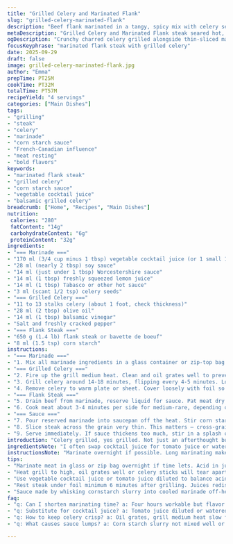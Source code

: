 ```yaml
---
title: "Grilled Celery and Marinated Flank"
slug: "grilled-celery-marinated-flank"
description: "Beef flank marinated in a tangy, spicy mix with celery seeds, grilled alongside celery brushed with oil and balsamic. The marinade includes vegetable cocktail juice, soy sauce, and a hit of Tabasco. Celery grilled till al dente, caramelized edges, smoky but crisp. Flank steak seared hot with marinade reduced into a glossy sauce thickened by corn starch. Resting meat retains juices. Can swap cocktail juice for tomato juice or diluted V8. Perfectly charred celery holding firm, steak sliced thin, sauced generously. Robust, layered flavors, simple but clever. No nuts, no dairy, ideal for allergy-conscious with bold tastes."
metaDescription: "Grilled Celery and Marinated Flank steak seared hot, shelled in a zesty marinade with tangy cocktail juice and smoky balsamic. Crunch meets meat, sauce thickened with corn starch."
ogDescription: "Crunchy charred celery grilled alongside thin-sliced marinated flank steak. Sauce thick with cornstarch, tangy, smoky, layered flavors that hold strong with every bite."
focusKeyphrase: "marinated flank steak with grilled celery"
date: 2025-09-29
draft: false
image: grilled-celery-marinated-flank.jpg
author: "Emma"
prepTime: PT25M
cookTime: PT32M
totalTime: PT57M
recipeYield: "4 servings"
categories: ["Main Dishes"]
tags:
- "grilling"
- "steak"
- "celery"
- "marinade"
- "corn starch sauce"
- "French-Canadian influence"
- "meat resting"
- "bold flavors"
keywords:
- "marinated flank steak"
- "grilled celery"
- "corn starch sauce"
- "vegetable cocktail juice"
- "balsamic grilled celery"
breadcrumb: ["Home", "Recipes", "Main Dishes"]
nutrition: 
 calories: "280"
 fatContent: "14g"
 carbohydrateContent: "6g"
 proteinContent: "32g"
ingredients:
- "=== Marinade ==="
- "170 ml (3/4 cup minus 1 tbsp) vegetable cocktail juice (or 1 small 150 ml can)"
- "28 ml (nearly 2 tbsp) soy sauce"
- "14 ml (just under 1 tbsp) Worcestershire sauce"
- "14 ml (1 tbsp) freshly squeezed lemon juice"
- "14 ml (1 tbsp) Tabasco or other hot sauce"
- "3 ml (scant 1/2 tsp) celery seeds"
- "=== Grilled Celery ==="
- "11 to 13 stalks celery (about 1 foot, check thickness)"
- "28 ml (2 tbsp) olive oil"
- "14 ml (1 tbsp) balsamic vinegar"
- "Salt and freshly cracked pepper"
- "=== Flank Steak ==="
- "650 g (1.4 lb) flank steak or bavette de boeuf"
- "8 ml (1.5 tsp) corn starch"
instructions:
- "=== Marinade ==="
- "1. Mix all marinade ingredients in a glass container or zip-top bag. Stir or shake to combine. Add beef, turning to coat thoroughly. Cover or seal; refrigerate at least 5 hours or overnight for best flavor penetration. Turn meat every now and then to redistribute marinade. The acidity and salt in the marinade soften fibers slowly, flavor seeps deep."
- "=== Grilled Celery ==="
- "2. Fire up the grill medium heat. Clean and oil grates well to prevent sticking — nobody likes shredded celery. While warming, coat celery stalks in a wide baking dish with olive oil and balsamic, season with salt and pepper. Let marinade help soften slightly while grill heats."
- "3. Grill celery around 14-18 minutes, flipping every 4-5 minutes. Look for slightly browned edges and firm but tender stalks, not mushy. Celery should retain crunch with sweet smoky char spots. Resist temptation to rush flipping – even color is key."
- "4. Remove celery to warm plate or sheet. Cover loosely with foil so it stays softening in residual heat without stewing."
- "=== Flank Steak ==="
- "5. Drain beef from marinade, reserve liquid for sauce. Pat meat dry to get a good sear — wet surface steams, no caramel. Toss corn starch on both sides to help sauce cling and thicken later. When grill is hot (high heat setting, grates glowing), lay steak down. You want that instant sizzle."
- "6. Cook meat about 3-4 minutes per side for medium-rare, depending on thickness. Edges darken quickly, crust forms. Press lightly to test firmness; soft squeeze means rare, firmer means medium. Don’t poke with fork—juices escape. Remove steak, tent with foil. Rest 6 minutes minimum so juices redistribute, making each bite succulent, less bleeding on plate."
- "=== Sauce ==="
- "7. Pour reserved marinade into saucepan off the heat. Stir corn starch slurry (1 tsp in 1 tbsp cold water) into marinade. Bring to a boil, whisk steadily. Sauce will thicken quickly within 1-2 minutes. Taste it; add salt or pepper if marinade tastes flat or overspiced. The sauce holds marinade’s heat, acidity, salt, focusing flavors into a glossy coating."
- "8. Slice steak across the grain very thin. This matters — cross-grain cuts break meat fibers, tenderizing each bite. Arrange on plate, drizzle thickened sauce over. Serve with warm grilled celery alongside."
- "9. Serve immediately. If sauce thickens too much, stir in a splash of water or vegetable cocktail to loosen. Leftover marinade must be boiled due to raw beef contact, no shortcuts."
introduction: "Celery grilled, yes grilled. Not just an afterthought but the partner here. Crunchy, smoky, lightly tart with balsamic. Feel that snap when you bite in, the juice bursts. Meat, marinated thick with veggies, heat, acid. Not just dumped into a bag, but gently massaged, given time to mingle flavors overnight if you can. Then flash-seared hot, once, no flipping frenzy, to lock in juices and that crust that sings under your knife. Sauce made from marinade thickened gently, this is old-school flavor thinking — nothing wasted, all transformed. I’ve burned this sauce, watered down others, but with corn starch slurry and steady whisk, you get the glossy gloss that clings. The celery’s freshness cuts all that richness, balances the plate. Robust, rustic, no fuss, just smart."
ingredientsNote: "I often swap cocktail juice for tomato juice or watered down V8 when the former’s not on hand. Adds a subtle vegetal sweetness, sometimes a sour punch depending on brand. Celery seeds—tiny burst of anisey bitterness—can use ground celery salt as backup but flavor dims. Flank steak can be substituted for flank, skirt, even flat iron with similar results but adjust cooking times—thinner steak cooks faster. Corn starch is king here—don’t skip or sauce stays thin or gritty. Olive oil must be good, fruity. For balsamic, use aged but not syrupy cheap glaze; if missing, a squeeze lemon juice or splash red wine vinegar helps acidity. Adjust Tabasco to heat tolerance; sometimes smoked hot sauce gives a nice twist. Salt and pepper fresh ground—too early seasoning on meat wastes moisture, better to season after marinating."
instructionsNote: "Marinate overnight if possible. Long marinating makes meat tender, flavors richer. If short on time, even 4 hours helps but flavor less developed. When grilling celery, patience counts—flip slowly, hear the sizzle, see slight char—don’t rush or stalks shrivel. Dry beef very well before grilling; wetness kills crust and invites flare-ups. Corn starch on steak before grilling absorbs surface marinade and prevents burning. After grilling, always rest your meat; cutting too soon leaks juices and leaves dry, disappointing bites. Sauce needs constant whisking while boiling or lumps. If sauce starts too thick, dilute early; too thin, add tiny more starch slurry but remember it thickens as it cools. Slice steak very thin, across the grain. Presentation matters for texture and ease of eating—chunky cuts feel tough, thin ribbons melt with each chew. Hot plate, warm celery, glossy meat sauce—everything must arrive synchronized, so start marinade early and know your grill’s heat pattern. If no grill, skillet with cast iron and brush celery with oil works too but less char."
tips:
- "Marinate meat in glass or zip bag overnight if time lets. Acid in juice breaks fibers but slowly. Turn occasionally to spread flavor evenly. Pat meat dry before grilling to avoid steaming and soft crust. Corn starch dusted on steak locks sauce better when reheated."
- "Heat grill to high, oil grates well or celery sticks will tear apart on flip. Watch celery closley while grilling. Look for subtle browning and firm stalks that retain crunch. Slow flip every 4-5 minutes keeps even heat. Avoid rush, mushy celery kills texture contrast."
- "Use vegetable cocktail juice or tomato juice diluted to balance acidity. Switch balsamic vinegar with lemon juice or red wine vinegar if glaze unavailable; acidity helps caramelize celery without syrupy finish. Tabasco can be swapped for smoked hot sauce to add depth but adjust heat levels carefully."
- "Rest steak under foil minimum 6 minutes after grilling. Juices redistribute, texture compresses for less bleed on cutting board. Slicing thin and across grain crucial to break fibers. Chunky slices always tougher, chew fatigue sets in fast."
- "Sauce made by whisking cornstarch slurry into cooled marinade off-heat then boiling gently until thick. Too thick? Add water or more cocktail juice to loosen at serving. Constant whisking stops lumps. Cooling thickens sauce further, so err on thinner side before plating."
faq:
- "q: Can I shorten marinating time? a: Four hours workable but flavor and tenderizing less intense. Overnight recommended for better fiber break down. Acid needs time to work through meat layers. Skipping turns might lead to uneven taste."
- "q: Substitute for cocktail juice? a: Tomato juice diluted or watered down V8. Celery flavor dims a bit but acidity preserved. Lemon juice or vinegar addition balances missing vegetal note. Watch salt levels because juice varies in sodium content widely."
- "q: How to keep celery crisp? a: Oil grates, grill medium heat slow flips. Avoid crowding so air circulates. Brown edges are sign celery is roasting, not burning. Let celery rest on warm plate covered loosely so residual heat softens stalk without stewing."
- "q: What causes sauce lumps? a: Corn starch slurry not mixed well or liquid too hot when slurry added causes clumping. Cool marinade before whisking slurry in. Constant stirring during boil smooths sauce. Add slurry slowly if unsure. Too thick—thin with water or juice carefully."

---
```

